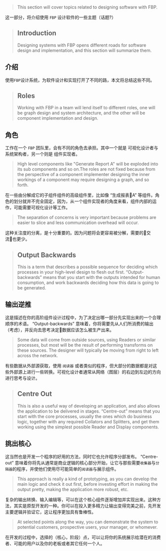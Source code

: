 
> This section will cover topics related to designing software with FBP.

这一部分，将介绍使用 `FBP` 设计软件的一些主题（话题?）

> ## Introduction
> Designing systems with FBP opens different roads for software design and implementation, and this section will summarize them.

## 介绍
使用`FBP`设计系统，为软件设计和实现打开了不同的路，本文将总结这些不同。


> ## Roles
> Working with FBP in a team will lend itself to different roles, one will be graph design and system architecture, and the other will be component implementation and design. 

## 角色
工作在一个 `FBP` 团队里，会有不同的角色去承担。其中一个就是 可视化设计者与系统架构者，另一个则是 组件实现者。


> High level components like "Generate Report A" will be exploded into its sub components and so on.The roles are not fixed because from the perspective of a component implementer designing the inner workings of a component may require designing a graph, and so forth. 

在一些由分解成它的子组件组件的高级组件里，比如像 “生成报表A” 等组件。角色的划分就并不完全固定，因为，从一个组件实现者的角度来看，组件内部的运作，可能需要可视化设计等工作。

> The separation of concerns is very important because problems are easier to slice and less communication overhead will occur.

这种关注度的分离，是十分重要的。因为问题将会更容易被分解，需要的交流也更少。

> ## Output Backwards
> This is a term that describes a possible sequence for deciding which processes in your high-level design to flesh out first.  “Output-backwards” means that you start with the outputs intended for human consumption, and work backwards deciding how this data is going to be generated.

## 输出逆推

这是描述在你的高阶组件设计过程中，为了决定出哪一部分先实现出来的一个合理顺序的术语。
“Output-backwards” 意味着，你将需要先从人们所消费的输出（考虑），并反向去思考决定数据应该怎么被生产出来。

> Some data will come from outside sources, using Readers or similar processes, but most will be the result of performing transforms on these sources. The designer will typically be moving from right to left across the network.

有些数据从外部源获取，使用 `阅读器` 或者类似的程序，但大部分的数据都是对这些外部源上进行一些转换。可视化设计者通常从网络（图层）的右边到左边的方向进行思考与设计。

> ## Centre Out
> This is also a useful way of developing an application, and also allows the application to be delivered in stages.  “Centre-out” means that you start with the core processes, usually the ones which do business logic, together with any required Collators and Splitters, and get them working using the simplest possible Reader and Display components. 

## 挑出核心

这当然也是开发一个程序的好用的方法，同时它也允许程序分部发布。
“Centre-out” 意味着你将先从通常是商业逻辑的核心部分开始，让它与那些需要`收集器`与`分隔器`的程序，并使他们使用尽可能简单的`阅读器`与展示组件。

> This approach is really a kind of prototyping, as you can develop the main logic and check it out first, before investing effort in making the output pretty, making the application more robust, etc.

复杂的输出转换、输入编辑等，可以在这个核心组件逐渐增加并实现出来。这种方法，其实是原型开发的一种。你可以在投入更多精力让输出变得完美之前，先开发主要逻辑并验证它，这让程序更加具有鲁棒性。

> At selected points along the way, you can demonstrate the system to potential customers, prospective users, your manager, or whomever.

在开发的过程中，选择的（核心，阶段）点，可以让将你的系统展示给潜在的消费者、可能的用户以及你的老板或者其它任何一个人。
